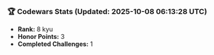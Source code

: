 ### 🏆 Codewars Stats (Updated: 2025-10-08 06:13:28 UTC)

- **Rank:** 8 kyu
- **Honor Points:** 3
- **Completed Challenges:** 1
